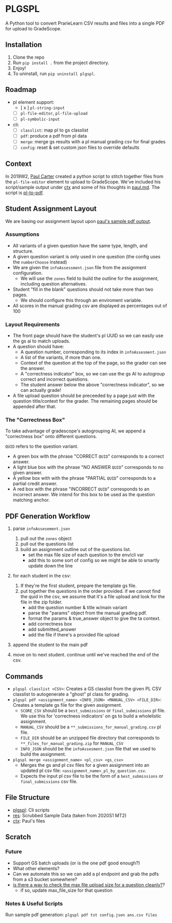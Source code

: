 # PLGSPL

A Python tool to convert PrarieLearn CSV results and files into a single PDF for upload to GradeScope.

## Installation

1. Clone the repo
2. Run `pip install .` from the project directory.
3. Enjoy!
4. To uninstall, run `pip uninstall plgspl`.

## Roadmap

- pl element support:
  - [ x ] `pl-string-input`
  - [ ] `pl-file-editor`, `pl-file-upload`
  - [ ] `pl-symbolic-input`
- cli:
  - [ ] `classlist`: map pl to gs classlist
  - [ ] `pdf`: produce a pdf from pl data
  - [ ] `merge`: merge gs results with a pl manual grading csv for final grades
  - [ ] `config`: reset & set custom json files to override defaults

## Context

In 2019W2, [Paul Carter](https://www.cs.ubc.ca/people/paul-carter) created a python script to stitch together files from the `pl-file-editor` element to upload to GradeScope. We've included his script/sample output under [ctx](ctx) and some of his thoughts in [paul.md](ctx/paul.md). The script is [pl-to-pdf](ctx/pl-to-pdf.py).

## Student Assignment Layout

We are basing our assignment layout upon [paul's sample pdf output](ctx/h5j7k.pdf).

### Assumptions

- All variants of a given question have the same type, length, and structure.
- A given question variant is only used in one question (the config uses the `numberChoose` instead)
- We are given the `infoAssessment.json` file from the assignment configuration.
  - We will use the `zones` field to build the outline for the assignment, including question alternatives.
- Student "fill in the blank" questions should not take more than two pages.
  - We should configure this through an enviroment variable.
- All scores in the manual grading csv are displayed as percentages out of 100

### Layout Requirements

- The front page should have the student's pl UUID so we can easily use the gs ai to match uploads.
- A question should have:
  - A question number, corresponding to its index in `infoAssesment.json`
  - A list of the variants, if more than one.
  - Context of the question at the top of the page, so the grader can see the answer.
  - A "correctness indicator" box, so we can use the gs AI to autogroup correct and incorrect questions.
  - The student answer below the above "correctness indicator", so we can actually grade!
- A file upload question should be preceeded by a page just with the question title/context for the grader. The remaining pages should be appended after that.

### The "Correctness Box"

To take advantage of gradescope's autogrouping AI, we append a "correctness box" onto different questions.

`QUID` refers to the question variant.

- A green box with the phrase "CORRECT `QUID`" corresponds to a correct answer.
- A light blue box with the phrase "NO ANSWER `QUID`" corresponds to no given answer.
- A yellow box with with the phrase "PARTIAL `QUID`" corresponds to a partial credit answer.
- A red box with the phrase "INCORRECT `QUID`" corresponds to an incorrect answer.
  We intend for this box to be used as the question matching anchor.

## PDF Generation Workflow

1. parse `infoAssesement.json`
   1. pull out the `zones` object
   2. pull out the questions list
   3. build an assignment outline out of the questions list.
      - set the max file size of each question to the env/cli var
      - add this to some sort of config so we might be able to smartly update down the line
2. for each student in the csv:

   1. If they're the first student, prepare the template gs file.
   2. put together the questions in the order provided. if we cannot find the quid in the csv, we assume that it's a file upload and look for the file in the zip folder.
      - add the question number & title w/main variant
      - parse the "params" object from the manual grading pdf.
      - format the params & true_answer object to give the ta context.
      - add correctness box
      - add submitted_answer
      - add the file if there's a provided file upload

3. append the student to the main pdf
4. move on to next student. continue until we've reached the end of the csv.

## Commands

- `plgspl classlist <CSV>`: Creates a GS classlist from the given PL CSV classlist to autogenerate a "ghost" pl class for grading.
- `plgspl pdf <assignment_name> <INFO_JSON> <MANUAL_CSV> <FILE_DIR>`: Creates a template gs file for the given assignment.
  - `SCORE_CSV` should be a `best_submissions` or `final_submissions` pl file. We use this for 'correctness indicators' on gs to build a wholelistic assignment.
  - `MANUAL_CSV` should be a `**_submissions_for_manual_grading.csv` pl file.
  - `FILE_DIR` should be an unzipped file directory that corresponds to `**_files_for_manual_grading.zip` for `MANUAL_CSV`
  - `INFO_JSON` should be the `infoAssesment.json` file that we used to build the assignment.
- `plgspl merge <assignment_name> <pl_csv> <gs_csv>`
  - Merges the gs and pl csv files for a given assignment into an updated pl csv file: `<assignment_name>_pl_by_question.csv`.
  - Expects the input pl csv file to be the form of a `best_submissions` or `final_submissions` csv file.

## File Structure

- [plgspl](plgspl): Cli scripts
- [res](res): Scrubbed Sample Data (taken from 2020S1 MT2)
- [ctx](ctx): Paul's files

## Scratch

### Future

- Support GS batch uploads (or is the one pdf good enough?)
- What other elements?
- Can we automate this so we can add a pl endpoint and grab the pdfs from a s3 bucket somewhere?
- [is there a way to check the max file upload size for a question cleanly?](https://stackoverflow.com/questions/845058/how-to-get-line-count-of-a-large-file-cheaply-in-python)?
  - if so, update max_file_size for that question

### Notes & Useful Scripts

Run sample pdf generation: `plgspl pdf tst config.json ans.csv files`
